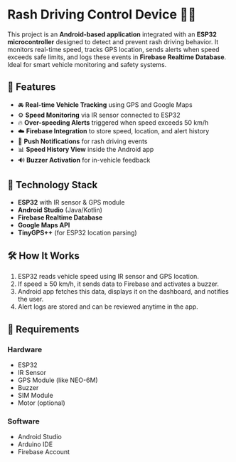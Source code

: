 # Rash Driving Control Device 🚗📍

This project is an **Android-based application** integrated with an **ESP32 microcontroller** designed to detect and prevent rash driving behavior. It monitors real-time speed, tracks GPS location, sends alerts when speed exceeds safe limits, and logs these events in **Firebase Realtime Database**. Ideal for smart vehicle monitoring and safety systems.

## 📱 Features

- 🚘 **Real-time Vehicle Tracking** using GPS and Google Maps
- ⚙️ **Speed Monitoring** via IR sensor connected to ESP32
- 🔥 **Over-speeding Alerts** triggered when speed exceeds 50 km/h
- ☁️ **Firebase Integration** to store speed, location, and alert history
- 🔔 **Push Notifications** for rash driving events
- 📊 **Speed History View** inside the Android app
- 🔊 **Buzzer Activation** for in-vehicle feedback

## 📡 Technology Stack

- **ESP32** with IR sensor & GPS module
- **Android Studio** (Java/Kotlin)
- **Firebase Realtime Database**
- **Google Maps API**
- **TinyGPS++** (for ESP32 location parsing)

## 🛠️ How It Works

1. ESP32 reads vehicle speed using IR sensor and GPS location.
2. If speed ≥ 50 km/h, it sends data to Firebase and activates a buzzer.
3. Android app fetches this data, displays it on the dashboard, and notifies the user.
4. Alert logs are stored and can be reviewed anytime in the app.

## 🔧 Requirements

### Hardware
- ESP32
- IR Sensor
- GPS Module (like NEO-6M)
- Buzzer
- SIM Module
- Motor (optional)

### Software
- Android Studio
- Arduino IDE
- Firebase Account
